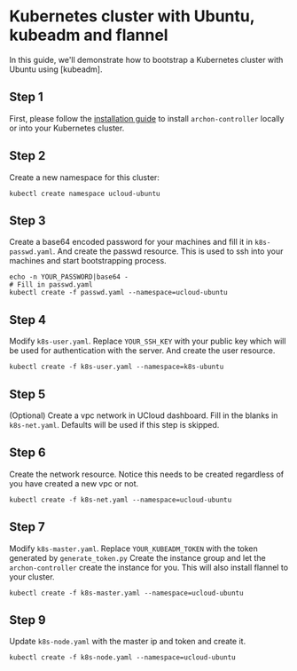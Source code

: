 Kubernetes cluster with Ubuntu, kubeadm and flannel
===================================================

In this guide, we'll demonstrate how to bootstrap a Kubernetes cluster with
Ubuntu using [kubeadm].

Step 1
------

First, please follow the [installation guide] to install `archon-controller`
locally or into your Kubernetes cluster.


Step 2
------

Create a new namespace for this cluster:

```
kubectl create namespace ucloud-ubuntu
```

Step 3
------

Create a base64 encoded password for your machines and fill it in `k8s-passwd.yaml`. 
And create the passwd resource. This is used to ssh into your machines and start 
bootstrapping process.

```
echo -n YOUR_PASSWORD|base64 -
# Fill in passwd.yaml
kubectl create -f passwd.yaml --namespace=ucloud-ubuntu
```

Step 4
------

Modify `k8s-user.yaml`. Replace `YOUR_SSH_KEY` with your public key which will be
used for authentication with the server. And create the user resource.

```
kubectl create -f k8s-user.yaml --namespace=k8s-ubuntu
```

Step 5
------

(Optional) Create a vpc network in UCloud dashboard. Fill in the blanks in `k8s-net.yaml`.
Defaults will be used if this step is skipped.


Step 6
------

Create the network resource. Notice this needs to be created regardless of you have created
a new vpc or not.

```
kubectl create -f k8s-net.yaml --namespace=ucloud-ubuntu
```

Step 7
------

Modify `k8s-master.yaml`. Replace `YOUR_KUBEADM_TOKEN` with the token generated by `generate_token.py`
Create the instance group and let the `archon-controller` create the instance for you.
This will also install flannel to your cluster.

```
kubectl create -f k8s-master.yaml --namespace=ucloud-ubuntu
```

Step 9
-------

Update `k8s-node.yaml` with the master ip and token and create
it.

```
kubectl create -f k8s-node.yaml --namespace=ucloud-ubuntu
```


[installation guide]: https://github.com/kubeup/archon/blob/master/docs/installation_ucloud.md
